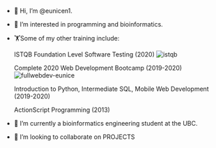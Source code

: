 - 👋 Hi, I’m @eunicen1.
- 👀 I’m interested in programming and bioinformatics. 
- 🏋️Some of my other training include: 
     
     ISTQB Foundation Level Software Testing (2020)
      ![istqb](https://user-images.githubusercontent.com/42991373/116961268-1e4af980-ac60-11eb-8bf4-4b375e3d452e.PNG)
     
      
     Complete 2020 Web Development Bootcamp (2019-2020)
      ![fullwebdev-eunice](https://user-images.githubusercontent.com/42991373/116961279-286cf800-ac60-11eb-868a-bfa69b34b3c9.jpg)
      
     Introduction to Python, Intermediate SQL, Mobile Web Development (2019-2020)
      
     ActionScript Programming (2013)
      
- 🌱 I’m currently a bioinformatics engineering student at the UBC. 
- 💞️ I’m looking to collaborate on PROJECTS




